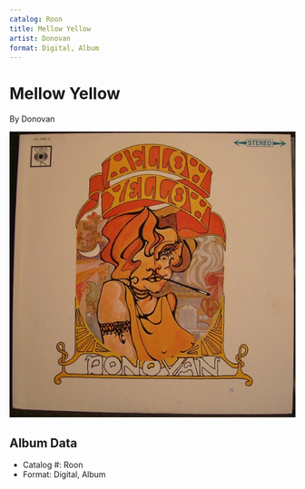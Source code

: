 ```yaml
---
catalog: Roon
title: Mellow Yellow
artist: Donovan
format: Digital, Album
---
```


# Mellow Yellow

By Donovan

![](../../assets/albumcovers/Donovan-Mellow_Yellow.png)

## Album Data

- Catalog #: Roon
- Format: Digital, Album

